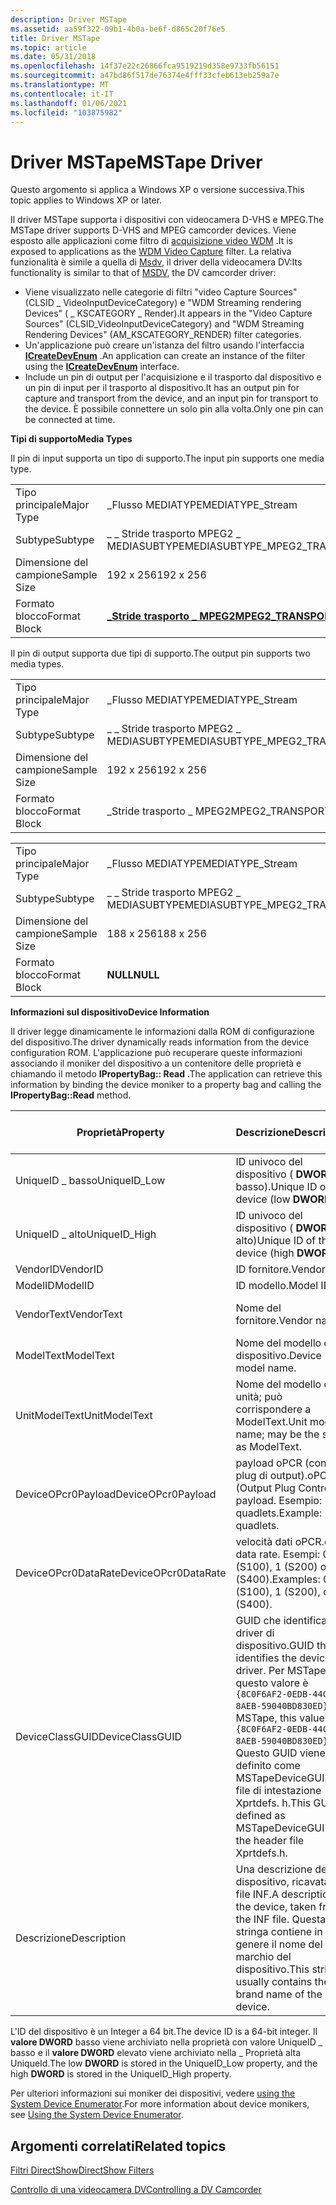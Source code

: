 ```yaml
---
description: Driver MSTape
ms.assetid: aa59f322-09b1-4b0a-be6f-d865c20f76e5
title: Driver MSTape
ms.topic: article
ms.date: 05/31/2018
ms.openlocfilehash: 14f37e22c26866fca9519219d358e9733fb56151
ms.sourcegitcommit: a47bd86f517de76374e4fff33cfeb613eb259a7e
ms.translationtype: MT
ms.contentlocale: it-IT
ms.lasthandoff: 01/06/2021
ms.locfileid: "103875982"
---
```

# <a name="mstape-driver"></a><span data-ttu-id="a34b5-103">Driver MSTape</span><span class="sxs-lookup"><span data-stu-id="a34b5-103">MSTape Driver</span></span>

<span data-ttu-id="a34b5-104">Questo argomento si applica a Windows XP o versione successiva.</span><span class="sxs-lookup"><span data-stu-id="a34b5-104">This topic applies to Windows XP or later.</span></span>

<span data-ttu-id="a34b5-105">Il driver MSTape supporta i dispositivi con videocamera D-VHS e MPEG.</span><span class="sxs-lookup"><span data-stu-id="a34b5-105">The MSTape driver supports D-VHS and MPEG camcorder devices.</span></span> <span data-ttu-id="a34b5-106">Viene esposto alle applicazioni come filtro di [acquisizione video WDM](wdm-video-capture-filter.md) .</span><span class="sxs-lookup"><span data-stu-id="a34b5-106">It is exposed to applications as the [WDM Video Capture](wdm-video-capture-filter.md) filter.</span></span> <span data-ttu-id="a34b5-107">La relativa funzionalità è simile a quella di [Msdv](msdv-driver.md), il driver della videocamera DV:</span><span class="sxs-lookup"><span data-stu-id="a34b5-107">Its functionality is similar to that of [MSDV](msdv-driver.md), the DV camcorder driver:</span></span>

-   <span data-ttu-id="a34b5-108">Viene visualizzato nelle categorie di filtri "video Capture Sources" (CLSID \_ VideoInputDeviceCategory) e "WDM Streaming rendering Devices" ( \_ KSCATEGORY \_ Render).</span><span class="sxs-lookup"><span data-stu-id="a34b5-108">It appears in the "Video Capture Sources" (CLSID\_VideoInputDeviceCategory) and "WDM Streaming Rendering Devices" (AM\_KSCATEGORY\_RENDER) filter categories.</span></span>
-   <span data-ttu-id="a34b5-109">Un'applicazione può creare un'istanza del filtro usando l'interfaccia [**ICreateDevEnum**](/windows/desktop/api/Strmif/nn-strmif-icreatedevenum) .</span><span class="sxs-lookup"><span data-stu-id="a34b5-109">An application can create an instance of the filter using the [**ICreateDevEnum**](/windows/desktop/api/Strmif/nn-strmif-icreatedevenum) interface.</span></span>
-   <span data-ttu-id="a34b5-110">Include un pin di output per l'acquisizione e il trasporto dal dispositivo e un pin di input per il trasporto al dispositivo.</span><span class="sxs-lookup"><span data-stu-id="a34b5-110">It has an output pin for capture and transport from the device, and an input pin for transport to the device.</span></span> <span data-ttu-id="a34b5-111">È possibile connettere un solo pin alla volta.</span><span class="sxs-lookup"><span data-stu-id="a34b5-111">Only one pin can be connected at time.</span></span>

<span data-ttu-id="a34b5-112">**Tipi di supporto**</span><span class="sxs-lookup"><span data-stu-id="a34b5-112">**Media Types**</span></span>

<span data-ttu-id="a34b5-113">Il pin di input supporta un tipo di supporto.</span><span class="sxs-lookup"><span data-stu-id="a34b5-113">The input pin supports one media type.</span></span>



|              |                                                            |
|--------------|------------------------------------------------------------|
| <span data-ttu-id="a34b5-114">Tipo principale</span><span class="sxs-lookup"><span data-stu-id="a34b5-114">Major Type</span></span>   | <span data-ttu-id="a34b5-115">\_Flusso MEDIATYPE</span><span class="sxs-lookup"><span data-stu-id="a34b5-115">MEDIATYPE\_Stream</span></span>                                          |
| <span data-ttu-id="a34b5-116">Subtype</span><span class="sxs-lookup"><span data-stu-id="a34b5-116">Subtype</span></span>      | <span data-ttu-id="a34b5-117">\_ \_ Stride trasporto MPEG2 \_ MEDIASUBTYPE</span><span class="sxs-lookup"><span data-stu-id="a34b5-117">MEDIASUBTYPE\_MPEG2\_TRANSPORT\_STRIDE</span></span>                     |
| <span data-ttu-id="a34b5-118">Dimensione del campione</span><span class="sxs-lookup"><span data-stu-id="a34b5-118">Sample Size</span></span>  | <span data-ttu-id="a34b5-119">192 x 256</span><span class="sxs-lookup"><span data-stu-id="a34b5-119">192 x 256</span></span>                                                  |
| <span data-ttu-id="a34b5-120">Formato blocco</span><span class="sxs-lookup"><span data-stu-id="a34b5-120">Format Block</span></span> | [<span data-ttu-id="a34b5-121">**\_Stride trasporto \_ MPEG2**</span><span class="sxs-lookup"><span data-stu-id="a34b5-121">**MPEG2\_TRANSPORT\_STRIDE**</span></span>](mpeg2-transport-stride.md) |



 

<span data-ttu-id="a34b5-122">Il pin di output supporta due tipi di supporto.</span><span class="sxs-lookup"><span data-stu-id="a34b5-122">The output pin supports two media types.</span></span>



|              |                                        |
|--------------|----------------------------------------|
| <span data-ttu-id="a34b5-123">Tipo principale</span><span class="sxs-lookup"><span data-stu-id="a34b5-123">Major Type</span></span>   | <span data-ttu-id="a34b5-124">\_Flusso MEDIATYPE</span><span class="sxs-lookup"><span data-stu-id="a34b5-124">MEDIATYPE\_Stream</span></span>                      |
| <span data-ttu-id="a34b5-125">Subtype</span><span class="sxs-lookup"><span data-stu-id="a34b5-125">Subtype</span></span>      | <span data-ttu-id="a34b5-126">\_ \_ Stride trasporto MPEG2 \_ MEDIASUBTYPE</span><span class="sxs-lookup"><span data-stu-id="a34b5-126">MEDIASUBTYPE\_MPEG2\_TRANSPORT\_STRIDE</span></span> |
| <span data-ttu-id="a34b5-127">Dimensione del campione</span><span class="sxs-lookup"><span data-stu-id="a34b5-127">Sample Size</span></span>  | <span data-ttu-id="a34b5-128">192 x 256</span><span class="sxs-lookup"><span data-stu-id="a34b5-128">192 x 256</span></span>                              |
| <span data-ttu-id="a34b5-129">Formato blocco</span><span class="sxs-lookup"><span data-stu-id="a34b5-129">Format Block</span></span> | <span data-ttu-id="a34b5-130">\_Stride trasporto \_ MPEG2</span><span class="sxs-lookup"><span data-stu-id="a34b5-130">MPEG2\_TRANSPORT\_STRIDE</span></span>               |



 



|              |                                        |
|--------------|----------------------------------------|
| <span data-ttu-id="a34b5-131">Tipo principale</span><span class="sxs-lookup"><span data-stu-id="a34b5-131">Major Type</span></span>   | <span data-ttu-id="a34b5-132">\_Flusso MEDIATYPE</span><span class="sxs-lookup"><span data-stu-id="a34b5-132">MEDIATYPE\_Stream</span></span>                      |
| <span data-ttu-id="a34b5-133">Subtype</span><span class="sxs-lookup"><span data-stu-id="a34b5-133">Subtype</span></span>      | <span data-ttu-id="a34b5-134">\_ \_ Stride trasporto MPEG2 \_ MEDIASUBTYPE</span><span class="sxs-lookup"><span data-stu-id="a34b5-134">MEDIASUBTYPE\_MPEG2\_TRANSPORT\_STRIDE</span></span> |
| <span data-ttu-id="a34b5-135">Dimensione del campione</span><span class="sxs-lookup"><span data-stu-id="a34b5-135">Sample Size</span></span>  | <span data-ttu-id="a34b5-136">188 x 256</span><span class="sxs-lookup"><span data-stu-id="a34b5-136">188 x 256</span></span>                              |
| <span data-ttu-id="a34b5-137">Formato blocco</span><span class="sxs-lookup"><span data-stu-id="a34b5-137">Format Block</span></span> | <span data-ttu-id="a34b5-138">**NULL**</span><span class="sxs-lookup"><span data-stu-id="a34b5-138">**NULL**</span></span>                               |



 

<span data-ttu-id="a34b5-139">**Informazioni sul dispositivo**</span><span class="sxs-lookup"><span data-stu-id="a34b5-139">**Device Information**</span></span>

<span data-ttu-id="a34b5-140">Il driver legge dinamicamente le informazioni dalla ROM di configurazione del dispositivo.</span><span class="sxs-lookup"><span data-stu-id="a34b5-140">The driver dynamically reads information from the device configuration ROM.</span></span> <span data-ttu-id="a34b5-141">L'applicazione può recuperare queste informazioni associando il moniker del dispositivo a un contenitore delle proprietà e chiamando il metodo **IPropertyBag:: Read** .</span><span class="sxs-lookup"><span data-stu-id="a34b5-141">The application can retrieve this information by binding the device moniker to a property bag and calling the **IPropertyBag::Read** method.</span></span>



| <span data-ttu-id="a34b5-142">Proprietà</span><span class="sxs-lookup"><span data-stu-id="a34b5-142">Property</span></span>            | <span data-ttu-id="a34b5-143">Descrizione</span><span class="sxs-lookup"><span data-stu-id="a34b5-143">Description</span></span>                                                                                                                                                                         | <span data-ttu-id="a34b5-144">Tipo di dati</span><span class="sxs-lookup"><span data-stu-id="a34b5-144">Data type</span></span>           |
|---------------------|-------------------------------------------------------------------------------------------------------------------------------------------------------------------------------------|---------------------|
| <span data-ttu-id="a34b5-145">UniqueID \_ basso</span><span class="sxs-lookup"><span data-stu-id="a34b5-145">UniqueID\_Low</span></span>       | <span data-ttu-id="a34b5-146">ID univoco del dispositivo ( **DWORD** basso).</span><span class="sxs-lookup"><span data-stu-id="a34b5-146">Unique ID of the device (low **DWORD**).</span></span>                                                                                                                                            | <span data-ttu-id="a34b5-147">**Long** (VT \_ I4)</span><span class="sxs-lookup"><span data-stu-id="a34b5-147">**long** (VT\_I4)</span></span>   |
| <span data-ttu-id="a34b5-148">UniqueID \_ alto</span><span class="sxs-lookup"><span data-stu-id="a34b5-148">UniqueID\_High</span></span>      | <span data-ttu-id="a34b5-149">ID univoco del dispositivo ( **DWORD** alto)</span><span class="sxs-lookup"><span data-stu-id="a34b5-149">Unique ID of the device (high **DWORD**)</span></span>                                                                                                                                            | <span data-ttu-id="a34b5-150">**long**</span><span class="sxs-lookup"><span data-stu-id="a34b5-150">**long**</span></span>            |
| <span data-ttu-id="a34b5-151">VendorID</span><span class="sxs-lookup"><span data-stu-id="a34b5-151">VendorID</span></span>            | <span data-ttu-id="a34b5-152">ID fornitore.</span><span class="sxs-lookup"><span data-stu-id="a34b5-152">Vendor ID.</span></span>                                                                                                                                                                          | <span data-ttu-id="a34b5-153">**long**</span><span class="sxs-lookup"><span data-stu-id="a34b5-153">**long**</span></span>            |
| <span data-ttu-id="a34b5-154">ModelID</span><span class="sxs-lookup"><span data-stu-id="a34b5-154">ModelID</span></span>             | <span data-ttu-id="a34b5-155">ID modello.</span><span class="sxs-lookup"><span data-stu-id="a34b5-155">Model ID.</span></span>                                                                                                                                                                           | <span data-ttu-id="a34b5-156">**long**</span><span class="sxs-lookup"><span data-stu-id="a34b5-156">**long**</span></span>            |
| <span data-ttu-id="a34b5-157">VendorText</span><span class="sxs-lookup"><span data-stu-id="a34b5-157">VendorText</span></span>          | <span data-ttu-id="a34b5-158">Nome del fornitore.</span><span class="sxs-lookup"><span data-stu-id="a34b5-158">Vendor name.</span></span>                                                                                                                                                                        | <span data-ttu-id="a34b5-159">**BSTR** (VT \_ BSTR)</span><span class="sxs-lookup"><span data-stu-id="a34b5-159">**BSTR** (VT\_BSTR)</span></span> |
| <span data-ttu-id="a34b5-160">ModelText</span><span class="sxs-lookup"><span data-stu-id="a34b5-160">ModelText</span></span>           | <span data-ttu-id="a34b5-161">Nome del modello del dispositivo.</span><span class="sxs-lookup"><span data-stu-id="a34b5-161">Device model name.</span></span>                                                                                                                                                                  | <span data-ttu-id="a34b5-162">**BSTR**</span><span class="sxs-lookup"><span data-stu-id="a34b5-162">**BSTR**</span></span>            |
| <span data-ttu-id="a34b5-163">UnitModelText</span><span class="sxs-lookup"><span data-stu-id="a34b5-163">UnitModelText</span></span>       | <span data-ttu-id="a34b5-164">Nome del modello di unità; può corrispondere a ModelText.</span><span class="sxs-lookup"><span data-stu-id="a34b5-164">Unit model name; may be the same as ModelText.</span></span>                                                                                                                                      | <span data-ttu-id="a34b5-165">**BSTR**</span><span class="sxs-lookup"><span data-stu-id="a34b5-165">**BSTR**</span></span>            |
| <span data-ttu-id="a34b5-166">DeviceOPcr0Payload</span><span class="sxs-lookup"><span data-stu-id="a34b5-166">DeviceOPcr0Payload</span></span>  | <span data-ttu-id="a34b5-167">payload oPCR (controllo plug di output).</span><span class="sxs-lookup"><span data-stu-id="a34b5-167">oPCR (Output Plug Control) payload.</span></span> <span data-ttu-id="a34b5-168">Esempio: 146 quadlets.</span><span class="sxs-lookup"><span data-stu-id="a34b5-168">Example: 146 quadlets.</span></span>                                                                                                                          | <span data-ttu-id="a34b5-169">**long**</span><span class="sxs-lookup"><span data-stu-id="a34b5-169">**long**</span></span>            |
| <span data-ttu-id="a34b5-170">DeviceOPcr0DataRate</span><span class="sxs-lookup"><span data-stu-id="a34b5-170">DeviceOPcr0DataRate</span></span> | <span data-ttu-id="a34b5-171">velocità dati oPCR.</span><span class="sxs-lookup"><span data-stu-id="a34b5-171">oPCR data rate.</span></span> <span data-ttu-id="a34b5-172">Esempi: 0 (S100), 1 (S200) o 2 (S400).</span><span class="sxs-lookup"><span data-stu-id="a34b5-172">Examples: 0 (S100), 1 (S200), or 2 (S400).</span></span>                                                                                                                          | <span data-ttu-id="a34b5-173">**long**</span><span class="sxs-lookup"><span data-stu-id="a34b5-173">**long**</span></span>            |
| <span data-ttu-id="a34b5-174">DeviceClassGUID</span><span class="sxs-lookup"><span data-stu-id="a34b5-174">DeviceClassGUID</span></span>     | <span data-ttu-id="a34b5-175">GUID che identifica il driver di dispositivo.</span><span class="sxs-lookup"><span data-stu-id="a34b5-175">GUID that identifies the device driver.</span></span> <span data-ttu-id="a34b5-176">Per MSTape, questo valore è `{8C0F6AF2-0EDB-44C1-8AEB-59040BD830ED}` .</span><span class="sxs-lookup"><span data-stu-id="a34b5-176">For MSTape, this value is `{8C0F6AF2-0EDB-44C1-8AEB-59040BD830ED}`.</span></span> <span data-ttu-id="a34b5-177">Questo GUID viene definito come MSTapeDeviceGUID nel file di intestazione Xprtdefs. h.</span><span class="sxs-lookup"><span data-stu-id="a34b5-177">This GUID is defined as MSTapeDeviceGUID in the header file Xprtdefs.h.</span></span> | <span data-ttu-id="a34b5-178">**BSTR**</span><span class="sxs-lookup"><span data-stu-id="a34b5-178">**BSTR**</span></span>            |
| <span data-ttu-id="a34b5-179">Descrizione</span><span class="sxs-lookup"><span data-stu-id="a34b5-179">Description</span></span>         | <span data-ttu-id="a34b5-180">Una descrizione del dispositivo, ricavata dal file INF.</span><span class="sxs-lookup"><span data-stu-id="a34b5-180">A description of the device, taken from the INF file.</span></span> <span data-ttu-id="a34b5-181">Questa stringa contiene in genere il nome del marchio del dispositivo.</span><span class="sxs-lookup"><span data-stu-id="a34b5-181">This string usually contains the brand name of the device.</span></span>                                                                    | <span data-ttu-id="a34b5-182">**BSTR**</span><span class="sxs-lookup"><span data-stu-id="a34b5-182">**BSTR**</span></span>            |



 

<span data-ttu-id="a34b5-183">L'ID del dispositivo è un Integer a 64 bit.</span><span class="sxs-lookup"><span data-stu-id="a34b5-183">The device ID is a 64-bit integer.</span></span> <span data-ttu-id="a34b5-184">Il **valore DWORD** basso viene archiviato nella proprietà con valore UniqueID \_ basso e il **valore DWORD** elevato viene archiviato nella \_ Proprietà alta UniqueId.</span><span class="sxs-lookup"><span data-stu-id="a34b5-184">The low **DWORD** is stored in the UniqueID\_Low property, and the high **DWORD** is stored in the UniqueID\_High property.</span></span>

<span data-ttu-id="a34b5-185">Per ulteriori informazioni sui moniker dei dispositivi, vedere [using the System Device Enumerator](using-the-system-device-enumerator.md).</span><span class="sxs-lookup"><span data-stu-id="a34b5-185">For more information about device monikers, see [Using the System Device Enumerator](using-the-system-device-enumerator.md).</span></span>

## <a name="related-topics"></a><span data-ttu-id="a34b5-186">Argomenti correlati</span><span class="sxs-lookup"><span data-stu-id="a34b5-186">Related topics</span></span>

<dl> <dt>

[<span data-ttu-id="a34b5-187">Filtri DirectShow</span><span class="sxs-lookup"><span data-stu-id="a34b5-187">DirectShow Filters</span></span>](directshow-filters.md)
</dt> <dt>

[<span data-ttu-id="a34b5-188">Controllo di una videocamera DV</span><span class="sxs-lookup"><span data-stu-id="a34b5-188">Controlling a DV Camcorder</span></span>](controlling-a-dv-camcorder.md)
</dt> </dl>

 

 



